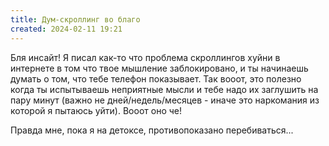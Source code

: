 ```yaml
---
title: Дум-скроллинг во благо
created: 2024-02-11 19:21
---
```


Бля инсайт! Я писал как-то что проблема скроллингов хуйни в интернете в том что твое мышление заблокировано, и ты начинаешь думать о том, что тебе телефон показывает. Так вооот, это полезно когда ты испытываешь неприятные мысли и тебе надо их заглушить на пару минут (важно не дней/недель/месяцев - иначе это наркомания из которой я пытаюсь уйти). Вооот оно че! 

Правда мне, пока я на детоксе, противопоказано перебиваться...